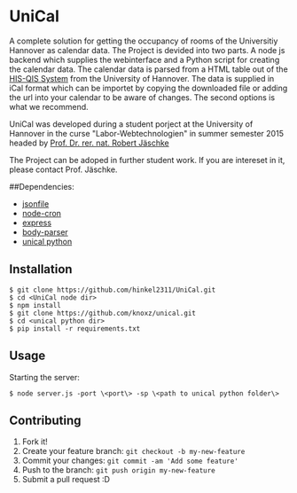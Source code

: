 # UniCal

A complete solution for getting the occupancy of rooms of the Universitiy Hannover as calendar data.
The Project is devided into two parts. A node js backend which supplies the webinterface and a Python script for creating the calendar data. 
The calendar data is parsed from a HTML table out of the [HIS-QIS System](https://qis.verwaltung.uni-hannover.de/) from the University of Hannover.
The data is supplied in iCal format which can be importet by copying the downloaded file or adding the url into your calendar to be aware of changes.
The second options is what we recommend.

UniCal was developed during a student porject at the University of Hannover in the curse "Labor-Webtechnologien" in summer semester 2015 headed by [Prof. Dr. rer. nat. Robert Jäschke](https://github.com/rjoberon)

The Project can be adoped in further student work. If you are intereset in it, please contact Prof. Jäschke.


##Dependencies:
- [jsonfile](https://www.npmjs.com/package/jsonfile)
- [node-cron](https://github.com/ncb000gt/node-cron)
- [express](https://www.npmjs.com/package/express)
- [body-parser](https://www.npmjs.com/package/body-parser)
- [unical python](https://github.com/knoxz/unical)

## Installation

    $ git clone https://github.com/hinkel2311/UniCal.git
    $ cd <UniCal node dir>
    $ npm install
    $ git clone https://github.com/knoxz/unical.git
    $ cd <unical python dir>
    $ pip install -r requirements.txt

## Usage
Starting the server:

    $ node server.js -port \<port\> -sp \<path to unical python folder\>



## Contributing

1. Fork it!
2. Create your feature branch: `git checkout -b my-new-feature`
3. Commit your changes: `git commit -am 'Add some feature'`
4. Push to the branch: `git push origin my-new-feature`
5. Submit a pull request :D

